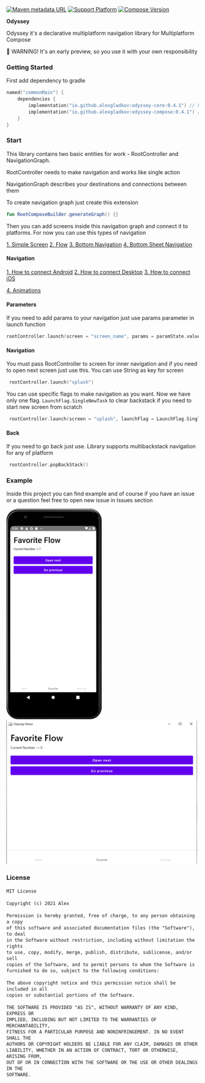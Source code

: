[![Maven metadata URL](https://img.shields.io/maven-metadata/v?color=blue&metadataUrl=https://s01.oss.sonatype.org/service/local/repo_groups/public/content/io/github/alexgladkov/odyssey-core/maven-metadata.xml&style=for-the-badge)](https://repo.maven.apache.org/maven2/io/github/alexgladkov/)
[![Support Platform](https://img.shields.io/static/v1?label=platforms&message=windows%20|%20macos%20|%20linux%20|%20android&color=green&style=for-the-badge)](https://github.com/AlexGladkov/Odyssey/tree/main/common/common-compose)
[![Compose Version](https://img.shields.io/static/v1?label=Compose%20version&message=v%201.0.0&color=purple&style=for-the-badge)](https://www.jetbrains.com/ru-ru/lp/compose-mpp/)

**Odyssey**

Odyssey it's a declarative multiplatform navigation library for Multiplatform Compose

🚧 WARNING! It's an early preview, so you use it with your own responsibility

### Getting Started

First add dependency to gradle

```kotlin
named("commonMain") {
    dependencies {
        implementation("io.github.alexgladkov:odyssey-core:0.4.1") // For core classes
        implementation("io.github.alexgladkov:odyssey-compose:0.4.1") // For compose extensions
    }
}
```

### Start
This library contains two basic entities for work - RootController and NavigationGraph.

RootController needs to make navigation and works like single action

NavigationGraph describes your destinations and connections between them

To create navigation graph just create this extension

```kotlin 
fun RootComposeBuilder.generateGraph() {}
```

Then you can add screens inside this navigation graph and connect it to platforms. For now you can use 
this types of navigation

[1. Simple Screen](documentation/SIMPLE_SCREEN.md)
[2. Flow](documentation/FLOW_SCREEn.md)
[3. Bottom Navigation](documentation/BOTTOM_NAVIGATION.md)
[4. Bottom Sheet Navigation](documentation/BOTTOM_SHEET.md)

#### Navigation
[1. How to connect Android](documentation/ANDROID.md)
[2. How to connect Desktop](documentation/DESKTOP.md)
[3. How to connect iOS](documentation/IOS.md)

[4. Animations](documentation/ANIMATIONS.md)

#### Parameters

If you need to add params to your navigation just use params parameter in launch function

```kotlin
rootController.launch(screen = "screen_name", params = paramState.value)
```

#### Navigation

You must pass RootController to screen for inner navigation and if you need to open next screen
just use this. You can use String as key for screen

```kotlin
 rootController.launch("splash")
```

You can use specific flags to make navigation as you want. Now we have only one flag.
```LaunchFlag.SingleNewTask``` to clear backstack if you need to start new screen from scratch

```kotlin
 rootController.launch(screen = "splash", launchFlag = LaunchFlag.SingleNewTask)
```

#### Back

If you need to go back just use. Library supports multibackstack navigation for any of platform

```kotlin
 rootController.popBackStack()
```


### Example

Inside this project you can find example and of course if you have an issue or a question 
feel free to open new issue in Issues section

[<img src="screenshots/android-screen-favorite.png" width="250" height = "551" />](screenshots/android-screen-favorite.png)
[<img src="screenshots/desktop-screen-favorite.png" width="500" height = "375" />](screenshots/desktop-screen-favorite.png)

### License
```
MIT License

Copyright (c) 2021 Alex

Permission is hereby granted, free of charge, to any person obtaining a copy
of this software and associated documentation files (the "Software"), to deal
in the Software without restriction, including without limitation the rights
to use, copy, modify, merge, publish, distribute, sublicense, and/or sell
copies of the Software, and to permit persons to whom the Software is
furnished to do so, subject to the following conditions:

The above copyright notice and this permission notice shall be included in all
copies or substantial portions of the Software.

THE SOFTWARE IS PROVIDED "AS IS", WITHOUT WARRANTY OF ANY KIND, EXPRESS OR
IMPLIED, INCLUDING BUT NOT LIMITED TO THE WARRANTIES OF MERCHANTABILITY,
FITNESS FOR A PARTICULAR PURPOSE AND NONINFRINGEMENT. IN NO EVENT SHALL THE
AUTHORS OR COPYRIGHT HOLDERS BE LIABLE FOR ANY CLAIM, DAMAGES OR OTHER
LIABILITY, WHETHER IN AN ACTION OF CONTRACT, TORT OR OTHERWISE, ARISING FROM,
OUT OF OR IN CONNECTION WITH THE SOFTWARE OR THE USE OR OTHER DEALINGS IN THE
SOFTWARE.
```
